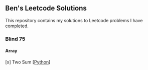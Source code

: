 ## Ben's Leetcode Solutions
This repository contains my solutions to Leetcode problems I have completed.

### Blind 75

#### Array
[x] Two Sum [[Python](https://leetcode.com/problems/two-sum)]
